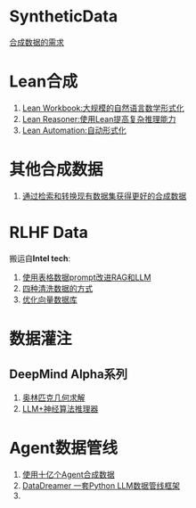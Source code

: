 # SyntheticData
[合成数据的需求](Synthetic_Data_demand_1.html)
# Lean合成
  1. [Lean Workbook:大规模的自然语言数学形式化](Lean01Workbook.html)
  2. [Lean Reasoner:使用Lean提高复杂推理能力](Lean02Reasoner.html)
  3. [Lean Automation:自动形式化](Lean03Automation.html)
# 其他合成数据
  1. [通过检索和转换现有数据集获得更好的合成数据](https://arxiv.org/html/2404.14361v3)

# RLHF Data
搬运自**Intel tech**:
  1. [使用表格数据prompt改进RAG和LLM](RLHF_Data_intel_01.html)
  2. [四种清洗数据的方式](RLHF_Data_Clean_01.html)
  3. [优化向量数据库](RLHF_Vec_04.html)

# 数据灌注
## DeepMind Alpha系列
  1. [奥林匹克几何求解](AlphaGeometry.html)
  2. [LLM+神经算法推理器](Transformer-NAR.html)

# Agent数据管线
  1. [使用十亿个Agent合成数据](https://arxiv.org/html/2406.20094v1)
  2. [DataDreamer 一套Python LLM数据管线框架](https://arxiv.org/html/2402.10379v2)
  3. 
